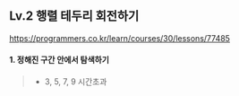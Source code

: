 ## Lv.2 행렬 테두리 회전하기

https://programmers.co.kr/learn/courses/30/lessons/77485

#### 1. 정해진 구간 안에서 탐색하기

> - 3, 5, 7, 9 시간초과

